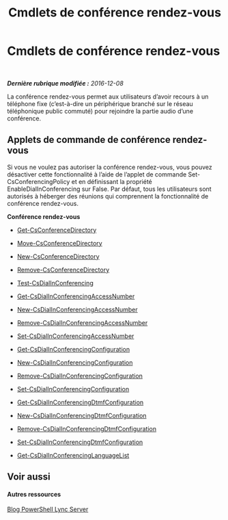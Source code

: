 ﻿---
title: Cmdlets de conférence rendez-vous
TOCTitle: Cmdlets de conférence rendez-vous
ms:assetid: 0718f82a-91c4-466f-8443-a85002deaa48
ms:mtpsurl: https://technet.microsoft.com/fr-fr/library/Gg415630(v=OCS.15)
ms:contentKeyID: 49296149
ms.date: 12/10/2016
mtps_version: v=OCS.15
ms.translationtype: HT
---

# Cmdlets de conférence rendez-vous

 

_**Dernière rubrique modifiée :** 2016-12-08_

La conférence rendez-vous permet aux utilisateurs d’avoir recours à un téléphone fixe (c’est-à-dire un périphérique branché sur le réseau téléphonique public commuté) pour rejoindre la partie audio d’une conférence.

## Applets de commande de conférence rendez-vous

Si vous ne voulez pas autoriser la conférence rendez-vous, vous pouvez désactiver cette fonctionnalité à l’aide de l’applet de commande Set-CsConferencingPolicy et en définissant la propriété EnableDialInConferencing sur False. Par défaut, tous les utilisateurs sont autorisés à héberger des réunions qui comprennent la fonctionnalité de conférence rendez-vous.

**Conférence rendez-vous**

  -   
    [Get-CsConferenceDirectory](get-csconferencedirectory.md)

  -   
    [Move-CsConferenceDirectory](move-csconferencedirectory.md)

  -   
    [New-CsConferenceDirectory](new-csconferencedirectory.md)

  -   
    [Remove-CsConferenceDirectory](remove-csconferencedirectory.md)

  -   
    [Test-CsDialInConferencing](test-csdialinconferencing.md)

  -   
    [Get-CsDialInConferencingAccessNumber](get-csdialinconferencingaccessnumber.md)

  -   
    [New-CsDialInConferencingAccessNumber](new-csdialinconferencingaccessnumber.md)

  -   
    [Remove-CsDialInConferencingAccessNumber](remove-csdialinconferencingaccessnumber.md)

  -   
    [Set-CsDialInConferencingAccessNumber](set-csdialinconferencingaccessnumber.md)

  -   
    [Get-CsDialInConferencingConfiguration](get-csdialinconferencingconfiguration.md)

  -   
    [New-CsDialInConferencingConfiguration](new-csdialinconferencingconfiguration.md)

  -   
    [Remove-CsDialInConferencingConfiguration](remove-csdialinconferencingconfiguration.md)

  -   
    [Set-CsDialInConferencingConfiguration](set-csdialinconferencingconfiguration.md)

  -   
    [Get-CsDialInConferencingDtmfConfiguration](get-csdialinconferencingdtmfconfiguration.md)

  -   
    [New-CsDialInConferencingDtmfConfiguration](new-csdialinconferencingdtmfconfiguration.md)

  -   
    [Remove-CsDialInConferencingDtmfConfiguration](remove-csdialinconferencingdtmfconfiguration.md)

  -   
    [Set-CsDialInConferencingDtmfConfiguration](set-csdialinconferencingdtmfconfiguration.md)

  -   
    [Get-CsDialInConferencingLanguageList](get-csdialinconferencinglanguagelist.md)

## Voir aussi

#### Autres ressources

[Blog PowerShell Lync Server](http://go.microsoft.com/fwlink/?linkid=203150%26clcid=0x40c)

